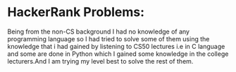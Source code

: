 # HackerRank Problems:
Being from the non-CS background I had no knowledge of any programming language so I had tried to solve some of them using the knowledge that i had gained by listening to CS50 lectures i.e in  C language and some are done in Python which I gained some knowledge in the college lecturers.And I am trying my level best to solve the rest of them.
